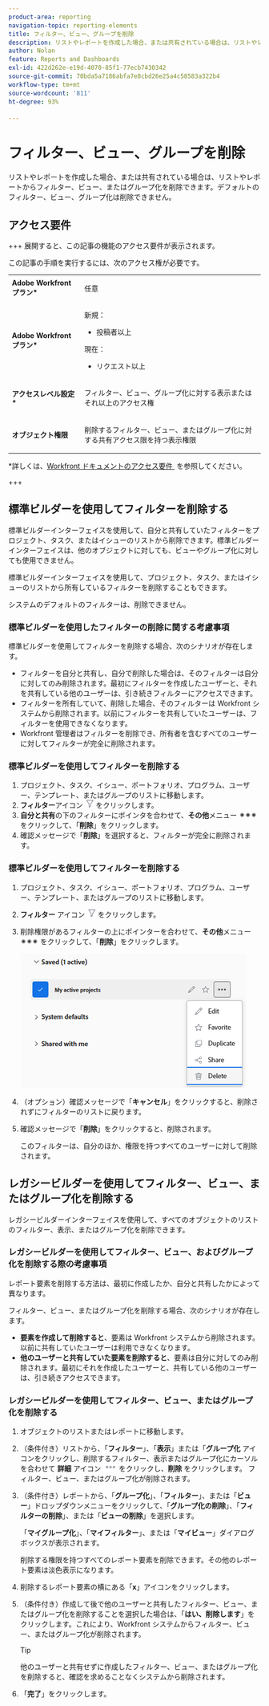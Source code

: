 ```yaml
---
product-area: reporting
navigation-topic: reporting-elements
title: フィルター、ビュー、グループを削除
description: リストやレポートを作成した場合、または共有されている場合は、リストやレポートからフィルター、ビュー、またはグループ化を削除できます。デフォルトのフィルター、ビュー、グループ化は削除できません。
author: Nolan
feature: Reports and Dashboards
exl-id: 422d262e-e19d-4070-85f1-77ecb7430342
source-git-commit: 70bda5a7186abfa7e8cbd26e25a4c58583a322b4
workflow-type: tm+mt
source-wordcount: '811'
ht-degree: 93%

---
```


# フィルター、ビュー、グループを削除

<!-- Audited: 11/2024 -->

リストやレポートを作成した場合、または共有されている場合は、リストやレポートからフィルター、ビュー、またはグループ化を削除できます。デフォルトのフィルター、ビュー、グループ化は削除できません。

## アクセス要件

+++ 展開すると、この記事の機能のアクセス要件が表示されます。

この記事の手順を実行するには、次のアクセス権が必要です。

<table style="table-layout:auto"> 
 <col> 
 </col> 
 <col> 
 </col> 
 <tbody> 
  <tr> 
   <td role="rowheader"><strong>Adobe Workfront プラン*</strong></td> 
   <td> <p>任意 </p> </td> 
  </tr> 
  <tr> 
   <td role="rowheader"><strong>Adobe Workfront プラン*</strong></td> 
   <td> 
      <p>新規：</p>
         <ul>
         <li><p>投稿者以上</p></li>
         </ul>
      <p>現在：</p>
         <ul>
         <li><p>リクエスト以上</p></li>
         </ul>
   </td>
  </tr> 
  <tr> 
   <td role="rowheader"><strong>アクセスレベル設定*</strong></td> 
   <td><p>フィルター、ビュー、グループ化に対する表示またはそれ以上のアクセス権</p></td> 
  </tr> 
  <tr> 
   <td role="rowheader"><strong>オブジェクト権限</strong></td> 
   <td><p>削除するフィルター、ビュー、またはグループ化に対する共有アクセス限を持つ表示権限</p>
   </td> 
  </tr> 
 </tbody> 
</table>

*詳しくは、[Workfront ドキュメントのアクセス要件 &#x200B;](/help/quicksilver/administration-and-setup/add-users/access-levels-and-object-permissions/access-level-requirements-in-documentation.md) を参照してください。

+++

## 標準ビルダーを使用してフィルターを削除する

標準ビルダーインターフェイスを使用して、自分と共有していたフィルターをプロジェクト、タスク、またはイシューのリストから削除できます。標準ビルダーインターフェイスは、他のオブジェクトに対しても、ビューやグループ化に対しても使用できません。

標準ビルダーインターフェイスを使用して、プロジェクト、タスク、またはイシューのリストから所有しているフィルターを削除することもできます。

システムのデフォルトのフィルターは、削除できません。

### 標準ビルダーを使用したフィルターの削除に関する考慮事項

標準ビルダーを使用してフィルターを削除する場合、次のシナリオが存在します。

* フィルターを自分と共有し、自分で削除した場合は、そのフィルターは自分に対してのみ削除されます。最初にフィルターを作成したユーザーと、それを共有している他のユーザーは、引き続きフィルターにアクセスできます。
* フィルターを所有していて、削除した場合、そのフィルターは Workfront システムから削除されます。以前にフィルターを共有していたユーザーは、フィルターを使用できなくなります。
* Workfront 管理者はフィルターを削除でき、所有者を含むすべてのユーザーに対してフィルターが完全に削除されます。

### 標準ビルダーを使用してフィルターを削除する

1. プロジェクト、タスク、イシュー、ポートフォリオ、プログラム、ユーザー、テンプレート、またはグループのリストに移動します。
1. **フィルター**&#x200B;アイコン ![フィルターアイコン](assets/filter-nwepng.png) をクリックします。
1. **自分と共有**&#x200B;の下のフィルターにポインタを合わせて、**その他**&#x200B;メニュー ![その他アイコン](assets/more-icon-spectrum.png) をクリックして、「**削除**」をクリックします。
1. 確認メッセージで「**削除**」を選択すると、フィルターが完全に削除されます。

### 標準ビルダーを使用してフィルターを削除する

1. プロジェクト、タスク、イシュー、ポートフォリオ、プログラム、ユーザー、テンプレート、またはグループのリストに移動します。
1. **フィルター** アイコン ![フィルターアイコン](assets/filter-nwepng.png) をクリックします。
1. 削除権限があるフィルターの上にポインターを合わせて、**その他**&#x200B;メニュー ![その他のアイコン](assets/more-icon-spectrum.png) をクリックして、「**削除**」をクリックします。

   ![フィルターを削除](assets/new-filters-more-menu-options-with-delete.png)

1. （オプション）確認メッセージで「**キャンセル**」をクリックすると、削除されずにフィルターのリストに戻ります。
1. 確認メッセージで「**削除**」をクリックすると、削除されます。

   このフィルターは、自分のほか、権限を持つすべてのユーザーに対して削除されます。

## レガシービルダーを使用してフィルター、ビュー、またはグループ化を削除する

レガシービルダーインターフェイスを使用して、すべてのオブジェクトのリストのフィルター、表示、またはグループ化を削除できます。

### レガシービルダーを使用してフィルター、ビュー、およびグループ化を削除する際の考慮事項

レポート要素を削除する方法は、最初に作成したか、自分と共有したかによって異なります。

フィルター、ビュー、またはグループ化を削除する場合、次のシナリオが存在します。

* **要素を作成して削除すると**、要素は Workfront システムから削除されます。以前に共有していたユーザーは利用できなくなります。
* **他のユーザーと共有していた要素を削除すると**、要素は自分に対してのみ削除されます。最初にそれを作成したユーザーと、共有している他のユーザーは、引き続きアクセスできます。

### レガシービルダーを使用してフィルター、ビュー、またはグループ化を削除する

1. オブジェクトのリストまたはレポートに移動します。
1. （条件付き）リストから、「**フィルター**」、「**表示**」または「**グループ化** アイコンをクリックし、削除するフィルター、表示またはグループ化にカーソルを合わせて **詳細** アイコン ![&#x200B; 詳細アイコン &#x200B;](assets/more-icon.png) をクリックし、**削除** をクリックします。 フィルター、ビュー、またはグループ化が削除されます。
1. （条件付き）レポートから、「**グループ化**」、「**フィルター**」、または「**ビュー**」ドロップダウンメニューをクリックして、「**グループ化の削除**」、「**フィルターの削除**」、または「**ビューの削除**」を選択します。

   「**マイグループ化**」、「**マイフィルター**」、または「**マイビュー**」ダイアログボックスが表示されます。

   削除する権限を持つすべてのレポート要素を削除できます。その他のレポート要素は淡色表示になります。

1. 削除するレポート要素の横にある「**x**」アイコンをクリックします。
1. （条件付き）作成して後で他のユーザーと共有したフィルター、ビュー、またはグループ化を削除することを選択した場合は、「**はい、削除します**」をクリックします。これにより、Workfront システムからフィルター、ビュー、またはグループ化が削除されます。

   >[!TIP]
   >
   >他のユーザーと共有せずに作成したフィルター、ビュー、またはグループ化を削除すると、確認を求めることなくシステムから削除されます。

1. 「**完了**」をクリックします。


